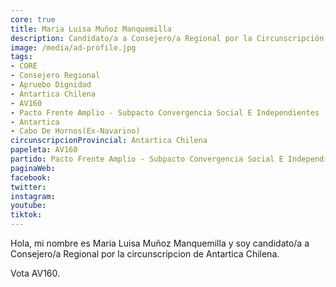 ```yaml
---
core: true
title: Maria Luisa Muñoz Manquemilla
description: Candidato/a a Consejero/a Regional por la Circunscripción de Antartica Chilena
image: /media/ad-profile.jpg
tags:
- CORE
- Consejero Regional
- Apruebo Dignidad
- Antartica Chilena
- AV160
- Pacto Frente Amplio - Subpacto Convergencia Social E Independientes - Independientes
- Antartica
- Cabo De Hornos(Ex-Navarino)
circunscripcionProvincial: Antartica Chilena
papeleta: AV160
partido: Pacto Frente Amplio - Subpacto Convergencia Social E Independientes - Independientes
paginaWeb:
facebook:
twitter:
instagram:
youtube:
tiktok:
---
```

Hola, mi nombre es Maria Luisa Muñoz Manquemilla y soy candidato/a a Consejero/a Regional por la circunscripcion de Antartica Chilena.

Vota AV160.
